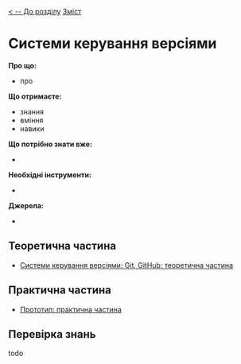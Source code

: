 [< -- До розділу](../README.md)         [Зміст](../../contents.md)

# Системи керування версіями

**Про що:**

- про 

**Що отримаєте:**

- знання 
- вміння 
- навики 

**Що потрібно знати вже:**

- 

**Необхідні інструменти:**

- 

**Джерела:** 

- 

## Теоретична частина

- [Системи керування версіями: Git, GitHub: теоретична частина](teor.md)

## Практична частина

- [Прототип: практична частина](lab.md)

## Перевірка знань

todo